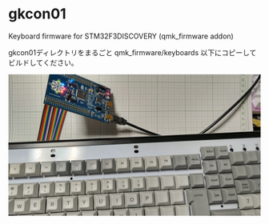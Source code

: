 # gkcon01
Keyboard firmware for STM32F3DISCOVERY (qmk_firmware addon)

gkcon01ディレクトリをまるごと qmk_firmware/keyboards 以下にコピーしてビルドしてください。

![gkcon01](https://github.com/antarcticlion/gkcon01/blob/main/gkcon01.jpg)
